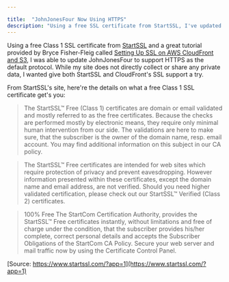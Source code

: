 ```yaml
---

title:  "JohnJonesFour Now Using HTTPS"
description: "Using a free SSL certificate from StartSSL, I've updated this site to default to HTTPS."
---
```


Using a free Class 1 SSL certificate from [StartSSL](https://www.startssl.com/) and a great tutorial provided by Bryce Fisher-Fleig called [Setting Up SSL on AWS CloudFront and S3](https://bryce.fisher-fleig.org/blog/setting-up-ssl-on-aws-cloudfront-and-s3/), I was able to update JohnJonesFour to support HTTPS as the default protocol. While my site does not directly collect or share any private data, I wanted give both StartSSL and CloudFront's SSL support a try.

From StartSSL's site, here're the details on what a free Class 1 SSL certificate get's you:

> The StartSSL™ Free (Class 1) certificates are domain or email validated and mostly referred to as the free certificates. Because the checks are performed mostly by electronic means, they require only minimal human intervention from our side. The validations are here to make sure, that the subscriber is the owner of the domain name, resp. email account. You may find additional information on this subject in our CA policy. 

> The StartSSL™ Free certificates are intended for web sites which require protection of privacy and prevent eavesdropping. However information presented within these certificates, except the domain name and email address, are not verified. Should you need higher validated certification, please check out our StartSSL™ Verified (Class 2) certificates. 

> 100% Free The StartCom Certification Authority, provides the StartSSL™ Free certificates instantly, without limitations and free of charge under the condition, that the subscriber provides his/her complete, correct personal details and accepts the Subscriber Obligations of the StartCom CA Policy. Secure your web server and mail traffic now by using the Certificate Control Panel.

[Source: https://www.startssl.com/?app=1](https://www.startssl.com/?app=1)

